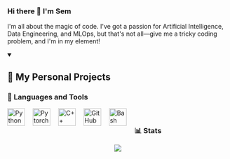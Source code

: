 ### Hi there 👋 I'm Sem

I'm all about the magic of code. I've got a passion for Artificial Intelligence, Data Engineering, and MLOps,
but that's not all—give me a tricky coding problem, and I'm in my element!

<details open> 
  <summary><h2>📕 My Personal Projects</h2></summary>

</details>

### 🧰 Languages and Tools

<img align="left" alt="Python" width="40px" style="padding-right:15px;" src="https://cdn.jsdelivr.net/gh/devicons/devicon@latest/icons/python/python-original.svg" />
<img align="left" alt="Pytorch" width="40px" style="padding-right:15px;" src="https://cdn.jsdelivr.net/gh/devicons/devicon@latest/icons/pytorch/pytorch-original-wordmark.svg" />       
<img align="left" alt="C++" width="40px" style="padding-right:15px;" src="https://cdn.jsdelivr.net/gh/devicons/devicon@latest/icons/cplusplus/cplusplus-original.svg" />
<img align="left" alt="GitHub" width="40px" style="padding-right:15px;" src="https://cdn.jsdelivr.net/gh/devicons/devicon/icons/github/github-original.svg" />
<img align="left" alt="Bash" width="40px" style="padding-right:15px;" src="https://cdn.jsdelivr.net/gh/devicons/devicon/icons/bash/bash-original.svg" />
<br />

### 📊 Stats

<p align="center">
  <a href="https://github.com/SemUijen/?tab=repositories">
    <img src="https://github-readme-stats.zohan.tech/api/top-langs/?username=SemUijen&layout=compact&exclude_repo=SemUijen.github.io&hide=jupyter%20notebook"/>
  </a>
</p>
